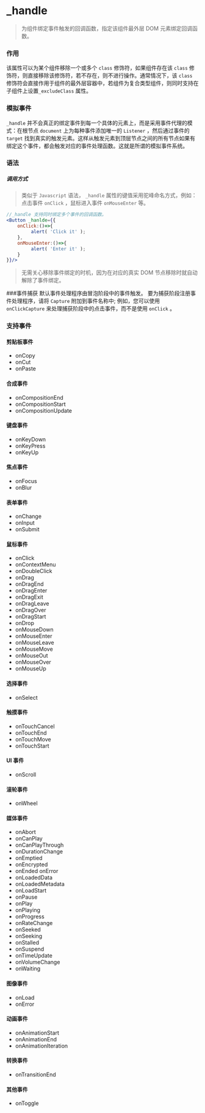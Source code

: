 # _handle
> 为组件绑定事件触发的回调函数，指定该组件最外层 DOM 元素绑定回调函数。

### 作用

该属性可以为某个组件移除一个或多个 `class` 修饰符，如果组件存在该 `class` 修饰符，则直接移除该修饰符，若不存在，则不进行操作。通常情况下，该 `class` 修饰符会直接作用于组件的最外层容器中，若组件为复合类型组件，则同时支持在子组件上设置`_excludeClass` 属性。

### 模拟事件

`_handle` 并不会真正的绑定事件到每一个具体的元素上，而是采用事件代理的模式：在根节点 `document` 上为每种事件添加唯一的 `Listener` ，然后通过事件的 `target` 找到真实的触发元素。这样从触发元素到顶层节点之间的所有节点如果有绑定这个事件，都会触发对应的事件处理函数。这就是所谓的模拟事件系统。
 
### 语法

##### 调用方式

> 类似于 `Javascript` 语法， `_handle` 属性的键值采用驼峰命名方式，例如：点击事件 `onClick` ，鼠标进入事件 `onMouseEnter` 等。

``` jsx
//_handle 支持同时绑定多个事件的回调函数。
<Button _hanlde={{
    onClick:()=>{
         alert( 'Click it' );
    },
    onMouseEnter:()=>{
         alert( 'Enter it' );
    }
}}/>
```

> 无需关心移除事件绑定的时机，因为在对应的真实 DOM 节点移除时就自动解除了事件绑定。

###事件捕获
默认事件处理程序由冒泡阶段中的事件触发。 要为捕获阶段注册事件处理程序，请将 `Capture` 附加到事件名称中; 例如，您可以使用 `onClickCapture` 来处理捕获阶段中的点击事件，而不是使用 `onClick` 。

### 支持事件
#### 剪贴板事件 
- onCopy 
- onCut
- onPaste

#### 合成事件
- onCompositionEnd 
- onCompositionStart 
- onCompositionUpdate

#### 键盘事件
- onKeyDown
- onKeyPress
- onKeyUp

#### 焦点事件
- onFocus
- onBlur

#### 表单事件
- onChange
- onInput
- onSubmit

#### 鼠标事件
- onClick 
- onContextMenu 
- onDoubleClick 
- onDrag 
- onDragEnd 
- onDragEnter 
- onDragExit 
- onDragLeave 
- onDragOver 
- onDragStart 
- onDrop 
- onMouseDown 
- onMouseEnter 
- onMouseLeave
- onMouseMove 
- onMouseOut 
- onMouseOver 
- onMouseUp

#### 选择事件
- onSelect

#### 触摸事件
- onTouchCancel 
- onTouchEnd 
- onTouchMove 
- onTouchStart

#### UI 事件
- onScroll

#### 滚轮事件
- onWheel

#### 媒体事件
- onAbort 
- onCanPlay 
- onCanPlayThrough 
- onDurationChange 
- onEmptied 
- onEncrypted 
- onEnded onError 
- onLoadedData 
- onLoadedMetadata 
- onLoadStart 
- onPause 
- onPlay 
- onPlaying 
- onProgress 
- onRateChange 
- onSeeked 
- onSeeking 
- onStalled 
- onSuspend 
- onTimeUpdate
- onVolumeChange
- onWaiting

#### 图像事件
- onLoad
- onError

#### 动画事件
- onAnimationStart
- onAnimationEnd
- onAnimationIteration

#### 转换事件
- onTransitionEnd

#### 其他事件
- onToggle


